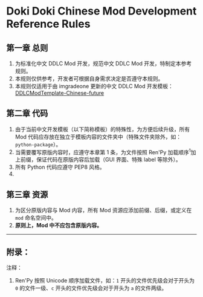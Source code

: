 # Doki Doki Chinese Mod Development Reference Rules

## 第一章 总则

1. 为标准化中文 DDLC Mod 开发，规范中文 DDLC Mod 开发，特制定本参考规则。
2. 本规则仅供参考，开发者可根据自身需求决定是否遵守本规则。
3. 本规则仅适用于由 imgradeone 更新的中文 DDLC Mod 开发模板：[DDLCModTemplate-Chinese-future](https://github.com/DokiMod/DDLCModTemplate-Chinese-future)



## 第二章 代码

1. 由于当前中文开发模板（以下简称模板）的特殊性，为方便后续升级，所有 Mod 代码应存放在独立于模板内容的文件夹中（特殊文件夹除外，如： `python-package`）。
2. 当需要覆写原版内容时，应遵守本章第 1 条，为文件按照 Ren'Py 加载顺序<sup>1</sup>加上前缀，保证代码在原版内容后加载（GUI 界面、特殊 label 等除外）。
3. 所有 Python 代码应遵守 PEP8 风格。
4. 



## 第三章 资源

1. 为区分原版内容与 Mod 内容，所有 Mod 资源应添加前缀、后缀，或定义在 `mod` 命名空间中。
2. **原则上，Mod 中不应包含原版内容。**

---

## 附录：

注释：

1. Ren'Py 按照 Unicode 顺序加载文件，如：`1` 开头的文件优先级会对于开头为 `0` 的文件一级、`c` 开头的文件优先级会对于开头为 `a` 的文件两级。
